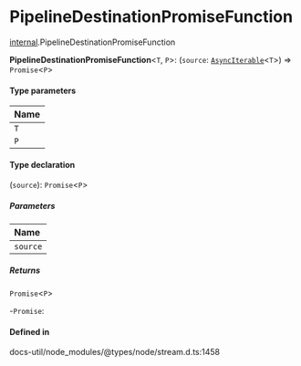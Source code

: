 # PipelineDestinationPromiseFunction

[internal](../../modules/internal.md).PipelineDestinationPromiseFunction

 **PipelineDestinationPromiseFunction**<`T`, `P`\>: (`source`: [`AsyncIterable`](../../interfaces/AsyncIterable.md)<`T`\>) => `Promise`<`P`\>

#### Type parameters

| Name |
| :------ |
| `T` | `object` |
| `P` | `object` |

#### Type declaration

(`source`): `Promise`<`P`\>

##### Parameters

| Name |
| :------ |
| `source` | [`AsyncIterable`](../../interfaces/AsyncIterable.md)<`T`\> |

##### Returns

`Promise`<`P`\>

-`Promise`: 

#### Defined in

docs-util/node_modules/@types/node/stream.d.ts:1458
